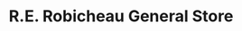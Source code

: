---
title: "R.E. Robicheau General Store"
url: /westport/r-e-robicheau-general-store/
shop: Lebensmittel
---